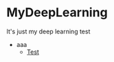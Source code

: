 # MyDeepLearning
It's just my deep learning test

* aaa  
  * [Test](https://github.com/pkwin927/MyDeepLearning/blob/master/Jupyter/Test1.ipynb)



